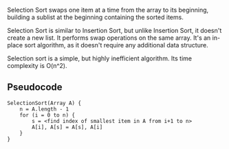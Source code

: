 Selection Sort swaps one item at a time from the array to its beginning, building a sublist at the beginning containing the sorted items.

Selection Sort is similar to Insertion Sort, but unlike Insertion Sort, it doesn't create a new list. It performs swap operations on the same array. It's an in-place sort algorithm, as it doesn't require any additional data structure.

Selection sort is a simple, but highly inefficient algorithm. Its time complexity is O(n^2). 

## Pseudocode

    SelectionSort(Array A) {
        n = A.length - 1
        for (i = 0 to n) {
            s = <find index of smallest item in A from i+1 to n>
            A[i], A[s] = A[s], A[i]
        }
    }